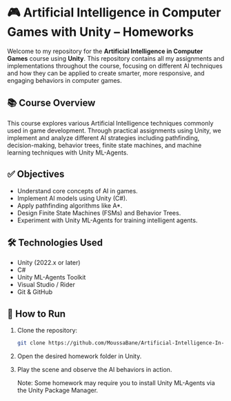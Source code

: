 # 🎮 Artificial Intelligence in Computer Games with Unity – Homeworks

Welcome to my repository for the **Artificial Intelligence in Computer Games** course using **Unity**. This repository contains all my assignments and implementations throughout the course, focusing on different AI techniques and how they can be applied to create smarter, more responsive, and engaging behaviors in computer games.

## 📚 Course Overview

This course explores various Artificial Intelligence techniques commonly used in game development. Through practical assignments using Unity, we implement and analyze different AI strategies including pathfinding, decision-making, behavior trees, finite state machines, and machine learning techniques with Unity ML-Agents.

## ✅ Objectives

- Understand core concepts of AI in games.
- Implement AI models using Unity (C#).
- Apply pathfinding algorithms like A*.
- Design Finite State Machines (FSMs) and Behavior Trees.
- Experiment with Unity ML-Agents for training intelligent agents.

## 🛠️ Technologies Used

- Unity (2022.x or later)
- C#
- Unity ML-Agents Toolkit
- Visual Studio / Rider
- Git & GitHub

## 🚀 How to Run

1. Clone the repository:
   ```bash
   git clone https://github.com/MoussaBane/Artificial-Intelligence-In-Computer-Games-Unity.git

2. Open the desired homework folder in Unity.

3. Play the scene and observe the AI behaviors in action.

   Note: Some homework may require you to install Unity ML-Agents via the Unity Package Manager.

  
